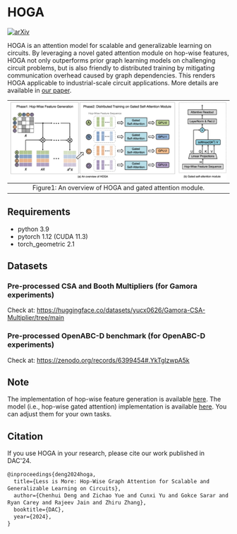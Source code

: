 HOGA
===============================

[![arXiv](https://img.shields.io/badge/arXiv-2403.01317-b31b1b.svg)](https://arxiv.org/abs/2403.01317)

HOGA is an attention model for scalable and generalizable learning on circuits. By leveraging a novel gated attention module on hop-wise features,  HOGA not only outperforms prior graph learning models on challenging circuit problems, but is also friendly to distributed training by mitigating communication overhead caused by graph dependencies. This renders HOGA applicable to industrial-scale circuit applications. More details are available in [our paper](https://arxiv.org/abs/2403.01317).

| ![HOGA.png](/figures/HOGA.png) | 
|:--:| 
| Figure1: An overview of HOGA and gated attention module. |

Requirements
------------
* python 3.9
* pytorch 1.12 (CUDA 11.3)
* torch_geometric 2.1

Datasets
------------
### Pre-processed CSA and Booth Multipliers (for Gamora experiments)
Check at: https://huggingface.co/datasets/yucx0626/Gamora-CSA-Multiplier/tree/main
### Pre-processed OpenABC-D benchmark (for OpenABC-D experiments)
Check at: https://zenodo.org/records/6399454#.YkTglzwpA5k

Note
------------
The implementation of hop-wise feature generation is available [here](https://github.com/cornell-zhang/HOGA/blob/b9dc53bc5df60369a34a8c79ca6015b10946e5f3/utils.py#L23). The model (i.e., hop-wise gated attention) implementation is available [here](https://github.com/cornell-zhang/HOGA/blob/b9dc53bc5df60369a34a8c79ca6015b10946e5f3/model.py#L60). You can adjust them for your own tasks. 

Citation
------------
If you use HOGA in your research, please cite our work
published in DAC'24.

```
@inproceedings{deng2024hoga,
  title={Less is More: Hop-Wise Graph Attention for Scalable and Generalizable Learning on Circuits},
  author={Chenhui Deng and Zichao Yue and Cunxi Yu and Gokce Sarar and Ryan Carey and Rajeev Jain and Zhiru Zhang},
  booktitle={DAC},
  year={2024},
}
```

